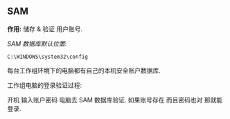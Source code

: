 ## SAM 

**作用:**  储存 & 验证 用户账号.

*SAM 数据库默认位置:*

`C:\WINDOWS\system32\config`

每台工作组环境下的电脑都有自己的本机安全账户数据库.

工作组电脑的登录验证过程:

开机 
输入账户密码
电脑去 SAM 数据库验证.
如果账号存在 而且密码也对 那就能登录.

